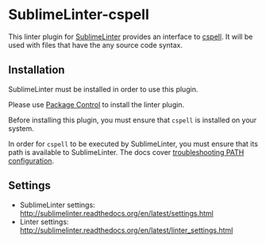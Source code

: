 SublimeLinter-cspell
====================

This linter plugin for [SublimeLinter](https://github.com/SublimeLinter/SublimeLinter) provides an interface to [cspell](https://www.npmjs.com/package/cspell). It will be used with files that have the any source code syntax.

## Installation
SublimeLinter must be installed in order to use this plugin. 

Please use [Package Control](https://packagecontrol.io) to install the linter plugin.

Before installing this plugin, you must ensure that `cspell` is installed on your system.

In order for `cspell` to be executed by SublimeLinter, you must ensure that its path is available to SublimeLinter. The docs cover [troubleshooting PATH configuration](http://sublimelinter.readthedocs.io/en/latest/troubleshooting.html#finding-a-linter-executable).

## Settings
- SublimeLinter settings: http://sublimelinter.readthedocs.org/en/latest/settings.html
- Linter settings: http://sublimelinter.readthedocs.org/en/latest/linter_settings.html

